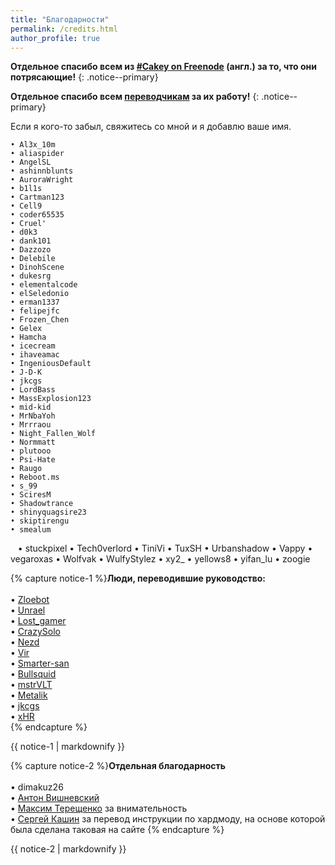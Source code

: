 ```yaml
---
title: "Благодарности"
permalink: /credits.html
author_profile: true
---
```


**Отдельное спасибо всем из [#Cakey on Freenode](http://webchat.freenode.net/?channels=%23Cakey) (англ.) за то, что они потрясающие!**
{: .notice--primary}

**Отдельное спасибо всем [переводчикам](https://translate.3ds.guide/) за их работу!**
{: .notice--primary}

Если я кого-то забыл, свяжитесь со мной и я добавлю ваше имя.

    • Al3x_10m
    • aliaspider
    • AngelSL
    • ashinnblunts
    • AuroraWright
    • b1l1s
    • Cartman123
    • Cell9
    • coder65535
    • Cruel'
    • d0k3
    • dank101
    • Dazzozo
    • Delebile
    • DinohScene
    • dukesrg
    • elementalcode
    • elSeledonio
    • erman1337
    • felipejfc
    • Frozen_Chen
    • Gelex
    • Hamcha
    • icecream
    • ihaveamac
    • IngeniousDefault
    • J-D-K
    • jkcgs
    • LordBass
    • MassExplosion123
    • mid-kid
    • MrNbaYoh
    • Mrrraou
    • Night_Fallen_Wolf
    • Normmatt
    • plutooo
    • Psi-Hate
    • Raugo
    • Reboot.ms
    • s_99
    • SciresM
    • Shadowtrance
    • shinyquagsire23
    • skiptirengu
    • smealum
    • stuckpixel
    • Tech0verlord
    • TiniVi
    • TuxSH
    • Urbanshadow
    • Vappy
    • vegaroxas
    • Wolfvak
    • WulfyStylez
    • xy2_
    • yellows8
    • yifan_lu
    • zoogie

{% capture notice-1 %}**Люди, переводившие руководство:**        
<br>
	• [Zloebot](https://crowdin.com/profile/Aibot)   
	• [Unrael](https://crowdin.com/profile/Unrael)   
	• [Lost_gamer](https://crowdin.com/profile/Lost_gamer)   
	• [CrazySolo](https://crowdin.com/profile/CrazySolo)   
	• [Nezd](https://crowdin.com/profile/yanpalis)   
	• [Vir](https://crowdin.com/profile/admiin159)   
	• [Smarter-san](https://crowdin.com/profile/Smarter-san)   
	• [Bullsquid](https://crowdin.com/profile/Bullsquid)   
	• [mstrVLT](https://crowdin.com/profile/mstrVLT)   
	• [Metalik](https://crowdin.com/profile/Metalik)   
	• [jkcgs](https://crowdin.com/profile/jkcgs)   
	• [xHR](https://crowdin.com/profile/rashevskyv)   
{% endcapture %}

<div class="notice--success">{{ notice-1 | markdownify }}</div>

{% capture notice-2 %}**Отдельная благодарность**        
<br>
	• dimakuz26      
	• [Антон Вишневский](https://vk.com/cr0ssfire)     
	• [Максим Терещенко](https://vk.com/jackhuman) за внимательность    
	• [Сергей Кашин](https://vk.com/seresworld) за перевод инструкции по хардмоду, на основе которой была сделана таковая на сайте
{% endcapture %}

<div class="notice--success">{{ notice-2 | markdownify }}</div>
